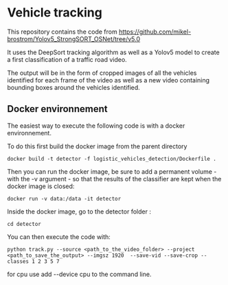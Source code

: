 # Vehicle tracking

This repository contains the code from https://github.com/mikel-brostrom/Yolov5_StrongSORT_OSNet/tree/v5.0 

It uses the DeepSort tracking algorithm as well as a Yolov5 model to create a first classification of a traffic road video. 

The output will be in the form of cropped images of all the vehicles identified for each frame of the video as well as a new video containing bounding boxes around the vehicles identified. 

## Docker environnement 

The easiest way to execute the following code is with a docker environnement.

To do this first build the docker image from the parent directory 
```
docker build -t detector -f logistic_vehicles_detection/Dockerfile .
```
Then you can run the docker image, be sure to add a permanent volume - with the -v argument - so that the results of the classifier are kept when the docker image is closed:
```
docker run -v data:/data -it detector
```
Inside the docker image, go to the detector folder :

```
cd detector
```

You can then execute the code with:

```
python track.py --source <path_to_the_video_folder> --project <path_to_save_the_output> --imgsz 1920  --save-vid --save-crop --classes 1 2 3 5 7
```
for cpu use add --device cpu to the command line.
